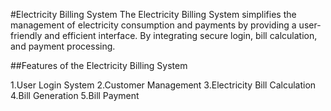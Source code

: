 #Electricity Billing System
The Electricity Billing System simplifies the management of electricity consumption and payments by providing a user-friendly and efficient interface. By integrating secure login, bill calculation, and payment processing.

##Features of the Electricity Billing System

1.User Login System
2.Customer Management
3.Electricity Bill Calculation
4.Bill Generation
5.Bill Payment



